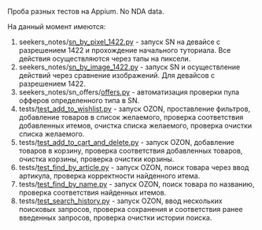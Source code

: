 Проба разных тестов на Appium. No NDA data.

На данный момент имеются:
1. seekers_notes/[sn_by_pixel_1422.py](https://github.com/nikolaydiv/appium_tests/blob/main/seekers_notes/sn_by_pixel_1422.py) - запуск SN на девайсе с разрешением 1422 и прохождение начального туториала. Все действия осуществляются через тапы на пиксели.
2. seekers_notes/[sn_by_image_1422.py](https://github.com/nikolaydiv/appium_tests/blob/main/seekers_notes/sn_by_image_1422.py) - запуск SN и осуществление действий через сравнение изображений. Для девайсов с разрешением 1422.
3. seekers_notes/sn_offers/[offers.py](https://github.com/nikolaydiv/appium_tests/blob/main/seekers_notes/sn_offers/offers.py) - автоматизация проверки пула офферов определенного типа в SN.
4. tests/[test_add_to_wishlist.py](https://github.com/nikolaydiv/appium_tests/blob/main/ozon/tests/test_add_to_wishlist.py) - запуск OZON, проставление фильтров, добавление товаров в список желаемого, проверка соответствия добавленных итемов, очистка списка желаемого, проверка очистки списка желаемого.
5. tests/[test_add_to_cart_and_delete.py](https://github.com/nikolaydiv/appium_tests/blob/main/ozon/tests/test_add_to_cart_and_delete.py) - запуск OZON, добавление товаров в корзину, проверка соответствия добавленных товаров, очистка корзины, проверка очистки корзины.
6. tests/[test_find_by_article.py](https://github.com/nikolaydiv/appium_tests/blob/main/ozon/tests/test_find_by_article.py) - запуск OZON, поиск товара через ввод артикула, проверка корректности найденного итема.
7. tests/[test_find_by_name.py](https://github.com/nikolaydiv/appium_tests/blob/main/ozon/tests/test_find_by_name.py) - запуск OZON, поиск товара по названию, проверка соответствия найденных итемов.
8. tests/[test_search_history.py](https://github.com/nikolaydiv/appium_tests/blob/main/ozon/tests/test_search_history.py) - запуск OZON, ввод нескольких поисковых запросов, проверка сохранения и соответствия ранее введенных запросов, проверка очистки истории поиска.
